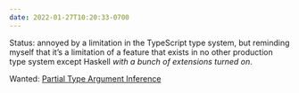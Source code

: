```yaml
---
date: 2022-01-27T10:20:33-0700
---
```


Status: annoyed by a limitation in the TypeScript type system, but reminding myself that it’s a limitation of a feature that exists in no other production type system except Haskell *with a bunch of extensions turned on*.

Wanted: [Partial Type Argument Inference](https://github.com/microsoft/TypeScript/issues/26242)